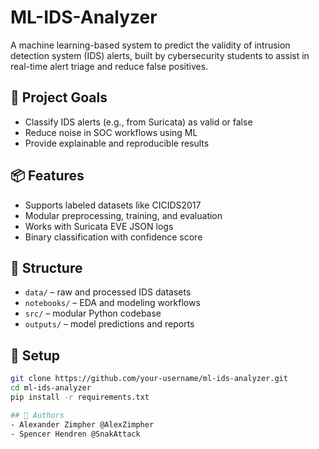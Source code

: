 # ML-IDS-Analyzer

A machine learning-based system to predict the validity of intrusion detection system (IDS) alerts, built by cybersecurity students to assist in real-time alert triage and reduce false positives.

## 🚀 Project Goals
- Classify IDS alerts (e.g., from Suricata) as valid or false
- Reduce noise in SOC workflows using ML
- Provide explainable and reproducible results

## 📦 Features
- Supports labeled datasets like CICIDS2017
- Modular preprocessing, training, and evaluation
- Works with Suricata EVE JSON logs
- Binary classification with confidence score

## 📁 Structure
- `data/` – raw and processed IDS datasets
- `notebooks/` – EDA and modeling workflows
- `src/` – modular Python codebase
- `outputs/` – model predictions and reports

## 🔧 Setup

```bash
git clone https://github.com/your-username/ml-ids-analyzer.git
cd ml-ids-analyzer
pip install -r requirements.txt

## 👥 Authors
- Alexander Zimpher @AlexZimpher
- Spencer Hendren @SnakAttack
